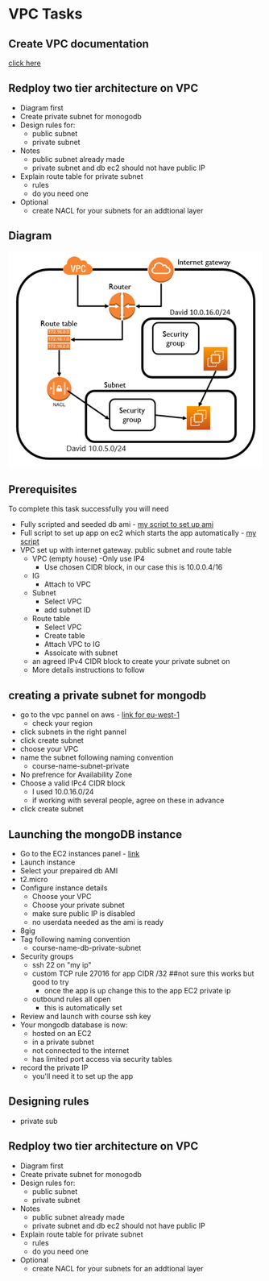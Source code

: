 # VPC Tasks

## Create VPC documentation
[click here](/Documentation/docs/vpc.md)

## Redploy two tier architecture on VPC
- Diagram first
- Create private subnet for monogodb
- Design rules for:
    - public subnet
    - private subnet
- Notes
    - public subnet already made
    - private subnet and db ec2 should not have public IP
- Explain route table for private subnet
    - rules
    - do you need one
- Optional
    - create NACL for your subnets for an addtional layer

## Diagram
![first draft](/Documentation/resources/vpc_first.png)  

## Prerequisites
To complete this task successfully you will need
- Fully scripted and seeded db ami - [my script to set up ami](/aws_setup/db_setup/aws_db_provision.sh)
- Full script to set up app on ec2 which starts the app automatically - [my script](/aws_setup/app_setup/aws_app_provision.sh)
- VPC set up with internet gateway. public subnet and route table
    - VPC (empty house)
        -Only use IP4
        - Use chosen CIDR block, in our case this is 10.0.0.4/16
    - IG
        - Attach to VPC
    - Subnet
        - Select VPC
        - add subnet ID
    - Route table
        - Select VPC
        - Create table
        - Attach VPC to IG
        - Assoicate with subnet
    - an agreed IPv4 CIDR block to create your private subnet on
    - More details instructions to follow

## creating a private subnet for mongodb
- go to the vpc pannel on aws - [link for eu-west-1](https://eu-west-1.console.aws.amazon.com/vpc/home?region=eu-west-1#Home:)
    - check your region
- click subnets in the right pannel
- click create subnet
- choose your VPC
- name the subnet following naming convention
    - course-name-subnet-private
- No prefrence for Availability Zone
- Choose a valid IPc4 CIDR block
    - I used 10.0.16.0/24
    - if working with several people, agree on these in advance
- click create subnet

## Launching the mongoDB instance
- Go to the EC2 instances panel - [link](https://eu-west-1.console.aws.amazon.com/ec2/v2/home?region=eu-west-1#Home:)
- Launch instance
- Select your prepaired db AMI
- t2.micro
- Configure instance details
    - Choose your VPC
    - Choose your private subnet
    - make sure public IP is disabled
    - no userdata needed as the ami is ready
- 8gig
- Tag following naming convention
    - course-name-db-private-subnet
- Security groups
    - ssh 22 on "my ip"
    - custom TCP rule 27016 for app CIDR /32 ##not sure this works but good to try
        - once the app is up change this to the app EC2 private ip
    - outbound rules all open
        - this is automatically set
- Review and launch with course ssh key
- Your mongodb database is now:
    - hosted on an EC2
    - in a private subnet
    - not connected to the internet
    - has limited port access via security tables
- record the private IP
    - you'll need it to set up the app

## Designing rules
- private sub

## Redploy two tier architecture on VPC
- Diagram first
- Create private subnet for monogodb
- Design rules for:
    - public subnet
    - private subnet
- Notes
    - public subnet already made
    - private subnet and db ec2 should not have public IP
- Explain route table for private subnet
    - rules
    - do you need one
- Optional
    - create NACL for your subnets for an addtional layer
